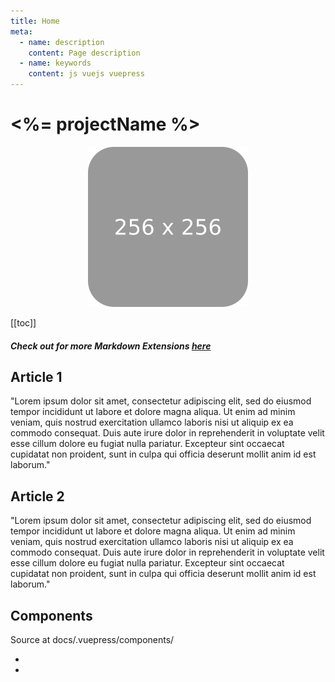 ```yaml
---
title: Home
meta:
  - name: description
    content: Page description
  - name: keywords
    content: js vuejs vuepress
---
```


# <%= projectName %>

<p align="center">
  <img src="./images/thumbnail-256x256.png" />
</p>

[[toc]]

##### Check out for more Markdown Extensions [here](https://vuepress.vuejs.org/guide/markdown.html#header-anchors)

## Article 1

"Lorem ipsum dolor sit amet, consectetur adipiscing elit, sed do eiusmod tempor incididunt ut labore et dolore magna aliqua. Ut enim ad minim veniam, quis nostrud exercitation ullamco laboris nisi ut aliquip ex ea commodo consequat. Duis aute irure dolor in reprehenderit in voluptate velit esse cillum dolore eu fugiat nulla pariatur. Excepteur sint occaecat cupidatat non proident, sunt in culpa qui officia deserunt mollit anim id est laborum."

## Article 2

"Lorem ipsum dolor sit amet, consectetur adipiscing elit, sed do eiusmod tempor incididunt ut labore et dolore magna aliqua. Ut enim ad minim veniam, quis nostrud exercitation ullamco laboris nisi ut aliquip ex ea commodo consequat. Duis aute irure dolor in reprehenderit in voluptate velit esse cillum dolore eu fugiat nulla pariatur. Excepteur sint occaecat cupidatat non proident, sunt in culpa qui officia deserunt mollit anim id est laborum."

## Components

Source at docs/.vuepress/components/

* <Demo/>
* <Button-Counter :start="0"/>
